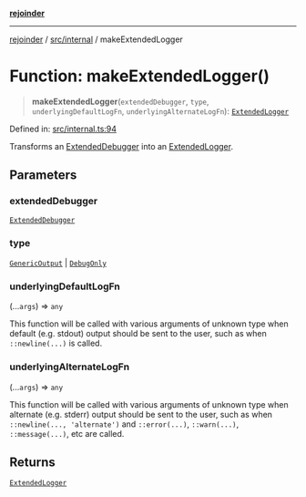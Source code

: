 [**rejoinder**](../../../README.md)

***

[rejoinder](../../../README.md) / [src/internal](../README.md) / makeExtendedLogger

# Function: makeExtendedLogger()

> **makeExtendedLogger**(`extendedDebugger`, `type`, `underlyingDefaultLogFn`, `underlyingAlternateLogFn`): [`ExtendedLogger`](../interfaces/ExtendedLogger.md)

Defined in: [src/internal.ts:94](https://github.com/Xunnamius/rejoinder/blob/2861b5f2270204243d000318b047b574732b219c/src/internal.ts#L94)

Transforms an [ExtendedDebugger](../../interfaces/ExtendedDebugger.md) into an [ExtendedLogger](../interfaces/ExtendedLogger.md).

## Parameters

### extendedDebugger

[`ExtendedDebugger`](../../interfaces/ExtendedDebugger.md)

### type

[`GenericOutput`](../enumerations/LoggerType.md#genericoutput) | [`DebugOnly`](../enumerations/LoggerType.md#debugonly)

### underlyingDefaultLogFn

(...`args`) => `any`

This function will be called with various arguments of unknown type when
default (e.g. stdout) output should be sent to the user, such as when
`::newline(...)` is called.

### underlyingAlternateLogFn

(...`args`) => `any`

This function will be called with various arguments of unknown type when
alternate (e.g. stderr) output should be sent to the user, such as when
`::newline(..., 'alternate')` and `::error(...)`, `::warn(...)`,
`::message(...)`, etc are called.

## Returns

[`ExtendedLogger`](../interfaces/ExtendedLogger.md)
